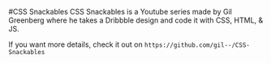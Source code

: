 #CSS Snackables
CSS Snackables is a Youtube series made by Gil Greenberg where he takes a Dribbble design and code it with CSS, HTML, & JS.

If you want more details, check it out on `https://github.com/gil--/CSS-Snackables`
